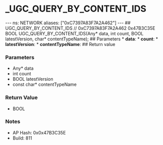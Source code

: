 # _UGC_QUERY_BY_CONTENT_IDS

--- ns: NETWORK aliases: ["0xC7397A83F7A2A462"] --- ## UGC_QUERY_BY_CONTENT_IDS  // 0xC7397A83F7A2A462 0x47B3C35E BOOL UGC_QUERY_BY_CONTENT_IDS(Any* data, int count, BOOL latestVersion, char* contentTypeName);   ## Parameters * **data**: * **count**: * **latestVersion**: * **contentTypeName**:  ## Return value

### Parameters
* Any* data
* int count
* BOOL latestVersion
* const char* contentTypeName

### Return Value
* BOOL

### Notes
* AP Hash: 0x0x47B3C35E
* Build: 811


